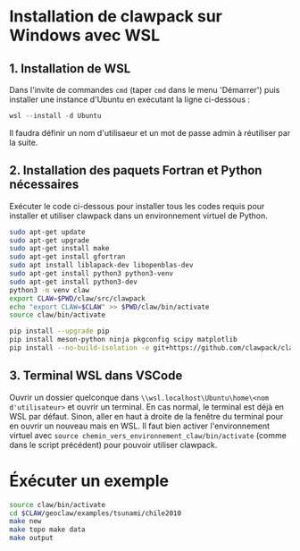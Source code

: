 # Installation de clawpack sur Windows avec WSL

## 1. Installation de WSL
Dans l'invite de commandes `cmd` (taper `cmd` dans le menu 'Démarrer') puis installer une instance d'Ubuntu en exécutant la ligne ci-dessous : 

```powershell
wsl --install -d Ubuntu
```

Il faudra définir un nom d'utilisaeur et un mot de passe admin à réutiliser par la suite.

## 2. Installation des paquets Fortran et Python nécessaires

Exécuter le code ci-dessous pour installer tous les codes requis pour installer et utiliser clawpack dans un environnement virtuel de Python.

```bash
sudo apt-get update
sudo apt-get upgrade
sudo apt-get install make
sudo apt-get install gfortran
sudo apt install liblapack-dev libopenblas-dev
sudo apt-get install python3 python3-venv
sudo apt-get install python3-dev
python3 -m venv claw
export CLAW=$PWD/claw/src/clawpack
echo "export CLAW=$CLAW" >> $PWD/claw/bin/activate
source claw/bin/activate

pip install --upgrade pip
pip install meson-python ninja pkgconfig scipy matplotlib
pip install --no-build-isolation -e git+https://github.com/clawpack/clawpack.git@v5.12.0#egg=clawpack
```

## 3. Terminal WSL dans VSCode

Ouvrir un dossier quelconque dans `\\wsl.localhost\Ubuntu\home\<nom d'utilisateur>` et ouvrir un terminal. En cas normal, le terminal est déjà en WSL par défaut. Sinon, aller en haut à droite de la fenêtre du terminal pour en ouvrir un nouveau mais en WSL. Il faut bien activer l'environnement virtuel avec `source chemin_vers_environnement_claw/bin/activate` (comme dans le script précédent) pour pouvoir utiliser clawpack.

# Éxécuter un exemple

```bash
source claw/bin/activate
cd $CLAW/geoclaw/examples/tsunami/chile2010
make new
make topo make data
make output
```